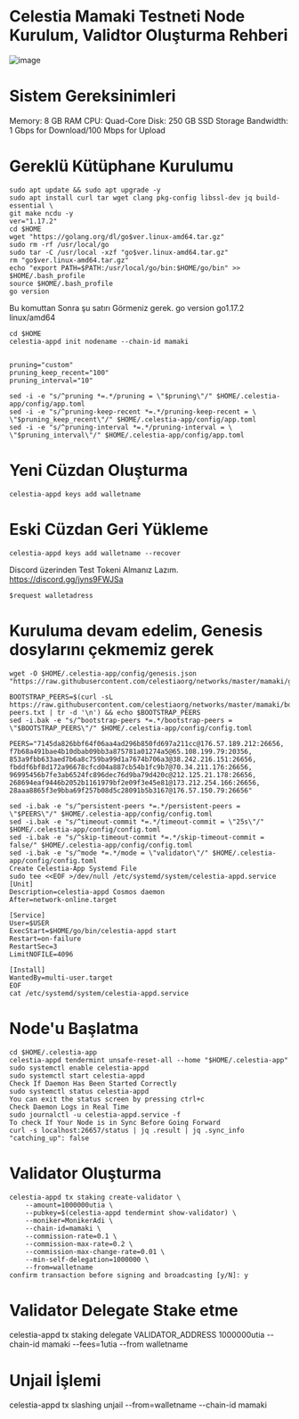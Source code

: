 # Celestia Mamaki Testneti Node Kurulum, Validtor Oluşturma Rehberi
![image](https://user-images.githubusercontent.com/101149671/170767187-84536f33-7b4c-48da-bf9c-f50cb7fb0367.png)
# Sistem Gereksinimleri
  Memory: 8 GB RAM
  CPU: Quad-Core
  Disk: 250 GB SSD Storage
  Bandwidth: 1 Gbps for Download/100 Mbps for Upload
  
# Gereklü Kütüphane Kurulumu
```
sudo apt update && sudo apt upgrade -y
sudo apt install curl tar wget clang pkg-config libssl-dev jq build-essential \
git make ncdu -y
ver="1.17.2"
cd $HOME
wget "https://golang.org/dl/go$ver.linux-amd64.tar.gz"
sudo rm -rf /usr/local/go
sudo tar -C /usr/local -xzf "go$ver.linux-amd64.tar.gz"
rm "go$ver.linux-amd64.tar.gz"
echo "export PATH=$PATH:/usr/local/go/bin:$HOME/go/bin" >> $HOME/.bash_profile
source $HOME/.bash_profile
go version
```


Bu komuttan Sonra şu satırı Görmeniz gerek.
go version go1.17.2 linux/amd64


```
cd $HOME
celestia-appd init nodename --chain-id mamaki


pruning="custom"
pruning_keep_recent="100"
pruning_interval="10"

sed -i -e "s/^pruning *=.*/pruning = \"$pruning\"/" $HOME/.celestia-app/config/app.toml
sed -i -e "s/^pruning-keep-recent *=.*/pruning-keep-recent = \
\"$pruning_keep_recent\"/" $HOME/.celestia-app/config/app.toml
sed -i -e "s/^pruning-interval *=.*/pruning-interval = \
\"$pruning_interval\"/" $HOME/.celestia-app/config/app.toml
```
# Yeni Cüzdan Oluşturma

```
celestia-appd keys add walletname
```

# Eski Cüzdan Geri Yükleme
```
celestia-appd keys add walletname --recover
```



Discord üzerinden Test Tokeni Almanız Lazım. https://discord.gg/jyns9FWJSa
```
$request walletadress
```

# Kuruluma devam edelim, Genesis dosylarını çekmemiz gerek
```
wget -O $HOME/.celestia-app/config/genesis.json "https://raw.githubusercontent.com/celestiaorg/networks/master/mamaki/genesis.json"

BOOTSTRAP_PEERS=$(curl -sL https://raw.githubusercontent.com/celestiaorg/networks/master/mamaki/bootstrap-peers.txt | tr -d '\n') && echo $BOOTSTRAP_PEERS
sed -i.bak -e "s/^bootstrap-peers *=.*/bootstrap-peers = \"$BOOTSTRAP_PEERS\"/" $HOME/.celestia-app/config/config.toml

PEERS="7145da826bbf64f06aa4ad296b850fd697a211cc@176.57.189.212:26656, f7b68a491bae4b10dbab09bb3a875781a01274a5@65.108.199.79:20356, 853a9fbb633aed7b6a8c759ba99d1a7674b706a3@38.242.216.151:26656, fbddf6bf8d172a96678cfcd04a887cb54b1fc9b7@70.34.211.176:26656, 96995456b7fe3ab6524fc896dec76d9ba79d420c@212.125.21.178:26656, 268694eaf9446b2052b1161979bf2e09f3e45e81@173.212.254.166:26656, 28aaa8865f3e9bba69f257b08d5c28091b5b3167@176.57.150.79:26656"
  
sed -i.bak -e "s/^persistent-peers *=.*/persistent-peers = \"$PEERS\"/" $HOME/.celestia-app/config/config.toml
sed -i.bak -e "s/^timeout-commit *=.*/timeout-commit = \"25s\"/" $HOME/.celestia-app/config/config.toml
sed -i.bak -e "s/^skip-timeout-commit *=.*/skip-timeout-commit = false/" $HOME/.celestia-app/config/config.toml
sed -i.bak -e "s/^mode *=.*/mode = \"validator\"/" $HOME/.celestia-app/config/config.toml
Create Celestia-App Systemd File
sudo tee <<EOF >/dev/null /etc/systemd/system/celestia-appd.service
[Unit]
Description=celestia-appd Cosmos daemon
After=network-online.target

[Service]
User=$USER
ExecStart=$HOME/go/bin/celestia-appd start
Restart=on-failure
RestartSec=3
LimitNOFILE=4096

[Install]
WantedBy=multi-user.target
EOF
cat /etc/systemd/system/celestia-appd.service
```

# Node'u Başlatma
```
cd $HOME/.celestia-app
celestia-appd tendermint unsafe-reset-all --home "$HOME/.celestia-app"
sudo systemctl enable celestia-appd
sudo systemctl start celestia-appd
Check If Daemon Has Been Started Correctly
sudo systemctl status celestia-appd
You can exit the status screen by pressing ctrl+c
Check Daemon Logs in Real Time
sudo journalctl -u celestia-appd.service -f
To check If Your Node is in Sync Before Going Forward
curl -s localhost:26657/status | jq .result | jq .sync_info
"catching_up": false
```

# Validator Oluşturma 
```
celestia-appd tx staking create-validator \
    --amount=1000000utia \
    --pubkey=$(celestia-appd tendermint show-validator) \
    --moniker=MonikerAdi \
    --chain-id=mamaki \
    --commission-rate=0.1 \
    --commission-max-rate=0.2 \
    --commission-max-change-rate=0.01 \
    --min-self-delegation=1000000 \
    --from=walletname
confirm transaction before signing and broadcasting [y/N]: y
```

# Validator Delegate Stake etme
celestia-appd tx staking delegate VALIDATOR_ADDRESS 1000000utia --chain-id mamaki --fees=1utia --from walletname

# Unjail İşlemi
celestia-appd tx slashing unjail --from=walletname --chain-id mamaki
